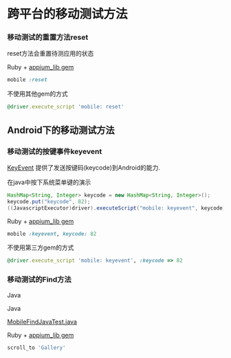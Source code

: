 # 跨平台的移动测试方法

### 移动测试的重置方法reset

reset方法会重置待测应用的状态

Ruby + [appium_lib gem](https://github.com/appium/ruby_lib)

```ruby
mobile :reset
```

不使用其他gem的方式

```ruby
@driver.execute_script 'mobile: reset'
```

## Android下的移动测试方法

### 移动测试的按键事件keyevent

[KeyEvent](http://developer.android.com/reference/android/view/KeyEvent.html) 提供了发送按键码(keycode)到Android的能力.

在java中按下系统菜单键的演示

```java
HashMap<String, Integer> keycode = new HashMap<String, Integer>();
keycode.put("keycode", 82);
((JavascriptExecutor)driver).executeScript("mobile: keyevent", keycode);
```

Ruby + [appium_lib gem](https://github.com/appium/ruby_lib)

```ruby
mobile :keyevent, keycode: 82
```

不使用第三方gem的方式

```ruby
@driver.execute_script 'mobile: keyevent', :keycode => 82
```

### 移动测试的Find方法

Java


Java

[MobileFindJavaTest.java](/sample-code/examples/java/junit/src/test/java/com/saucelabs/appium/MobileFindJavaTest.java)

Ruby + [appium_lib gem](https://github.com/appium/ruby_lib)

```ruby
scroll_to 'Gallery'
```
